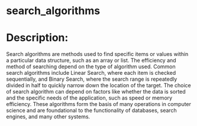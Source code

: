 # search_algorithms

# Description:

Search algorithms are methods used to find specific items or values within a particular data structure, such as an array or list. The efficiency and method of searching depend on the type of algorithm used. Common search algorithms include Linear Search, where each item is checked sequentially, and Binary Search, where the search range is repeatedly divided in half to quickly narrow down the location of the target. The choice of search algorithm can depend on factors like whether the data is sorted and the specific needs of the application, such as speed or memory efficiency. These algorithms form the basis of many operations in computer science and are foundational to the functionality of databases, search engines, and many other systems.
